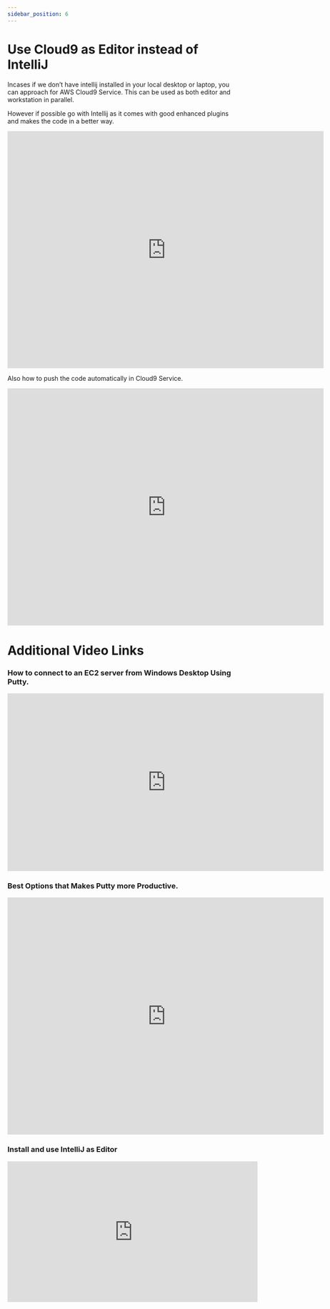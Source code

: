 ```yaml
---
sidebar_position: 6
---
```


# Use Cloud9 as Editor instead of IntelliJ 

Incases if we don’t have intellij installed in your local desktop or laptop, you can approach for AWS Cloud9 Service. This can be used as both editor and workstation in parallel.

However if possible go with Intellij as it comes with good enhanced plugins and makes the code in a better way.

<iframe width="708" height="531" src="https://www.youtube.com/embed/50BzaijaNZI" title="Use Cloud9 as Editor" frameborder="0" allow="accelerometer; autoplay; clipboard-write; encrypted-media; gyroscope; picture-in-picture" allowfullscreen></iframe>

Also how to push the code automatically in Cloud9 Service.

<iframe width="708" height="531" src="https://www.youtube.com/embed/50BzaijaNZI" title="Use Cloud9 as Editor" frameborder="0" allow="accelerometer; autoplay; clipboard-write; encrypted-media; gyroscope; picture-in-picture" allowfullscreen></iframe>


# Additional Video Links

### How to connect to an EC2 server from Windows Desktop Using Putty.

<iframe width="708" height="398" src="https://www.youtube.com/embed/qc4TaYMKf0c" title="Connect to EC2 Instance Using Putty" frameborder="0" allow="accelerometer; autoplay; clipboard-write; encrypted-media; gyroscope; picture-in-picture" allowfullscreen></iframe>

### Best Options that Makes Putty more Productive.

<iframe width="708" height="531" src="https://www.youtube.com/embed/PGpKq6lWyB4" title="Advanced Putty Configuration" frameborder="0" allow="accelerometer; autoplay; clipboard-write; encrypted-media; gyroscope; picture-in-picture" allowfullscreen></iframe>

### Install and use IntelliJ as Editor 

<iframe width="560" height="315" src="https://www.youtube.com/embed/YKQB2PK8tSo" title="YouTube video player" frameborder="0" allow="accelerometer; autoplay; clipboard-write; encrypted-media; gyroscope; picture-in-picture" allowfullscreen></iframe>


